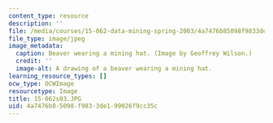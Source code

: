 ```yaml
---
content_type: resource
description: ''
file: /media/courses/15-062-data-mining-spring-2003/4a7476b85098f9833de199026f9cc35c_15-062s03.JPG
file_type: image/jpeg
image_metadata:
  caption: Beaver wearing a mining hat. (Image by Geoffrey Wilson.)
  credit: ''
  image-alt: A drawing of a beaver wearing a mining hat.
learning_resource_types: []
ocw_type: OCWImage
resourcetype: Image
title: 15-062s03.JPG
uid: 4a7476b8-5098-f983-3de1-99026f9cc35c
---
```

